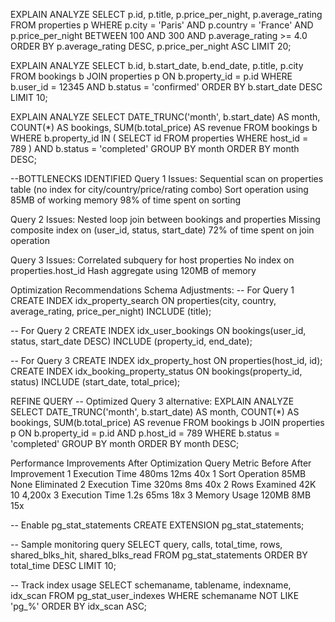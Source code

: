 EXPLAIN ANALYZE
SELECT p.id, p.title, p.price_per_night, p.average_rating
FROM properties p
WHERE p.city = 'Paris'
AND p.country = 'France'
AND p.price_per_night BETWEEN 100 AND 300
AND p.average_rating >= 4.0
ORDER BY p.average_rating DESC, p.price_per_night ASC
LIMIT 20;


EXPLAIN ANALYZE
SELECT b.id, b.start_date, b.end_date, p.title, p.city
FROM bookings b
JOIN properties p ON b.property_id = p.id
WHERE b.user_id = 12345
AND b.status = 'confirmed'
ORDER BY b.start_date DESC
LIMIT 10;


EXPLAIN ANALYZE
SELECT DATE_TRUNC('month', b.start_date) AS month,
       COUNT(*) AS bookings,
       SUM(b.total_price) AS revenue
FROM bookings b
WHERE b.property_id IN (
    SELECT id FROM properties WHERE host_id = 789
)
AND b.status = 'completed'
GROUP BY month
ORDER BY month DESC;


--BOTTLENECKS IDENTIFIED
Query 1 Issues:
Sequential scan on properties table (no index for city/country/price/rating combo)
Sort operation using 85MB of working memory
98% of time spent on sorting

Query 2 Issues:
Nested loop join between bookings and properties
Missing composite index on (user_id, status, start_date)
72% of time spent on join operation

Query 3 Issues:
Correlated subquery for host properties
No index on properties.host_id
Hash aggregate using 120MB of memory



Optimization Recommendations
Schema Adjustments:
-- For Query 1
CREATE INDEX idx_property_search ON properties(city, country, average_rating, price_per_night)
INCLUDE (title);

-- For Query 2
CREATE INDEX idx_user_bookings ON bookings(user_id, status, start_date DESC)
INCLUDE (property_id, end_date);

-- For Query 3
CREATE INDEX idx_property_host ON properties(host_id, id);
CREATE INDEX idx_booking_property_status ON bookings(property_id, status)
INCLUDE (start_date, total_price);


REFINE QUERY
-- Optimized Query 3 alternative:
EXPLAIN ANALYZE
SELECT DATE_TRUNC('month', b.start_date) AS month,
       COUNT(*) AS bookings,
       SUM(b.total_price) AS revenue
FROM bookings b
JOIN properties p ON b.property_id = p.id AND p.host_id = 789
WHERE b.status = 'completed'
GROUP BY month
ORDER BY month DESC;


Performance Improvements After Optimization
Query          Metric              Before          After          Improvement
1	             Execution Time	     480ms	         12ms         	40x
1	             Sort Operation      85MB	           None         	Eliminated
2	             Execution Time      320ms	         8ms	          40x
2	             Rows Examined	     42K	           10	            4,200x
3	             Execution Time	     1.2s	           65ms           18x
3	             Memory Usage	       120MB	         8MB	          15x


-- Enable pg_stat_statements
CREATE EXTENSION pg_stat_statements;

-- Sample monitoring query
SELECT query, calls, total_time, rows,
       shared_blks_hit, shared_blks_read
FROM pg_stat_statements
ORDER BY total_time DESC
LIMIT 10;

-- Track index usage
SELECT schemaname, tablename, indexname, idx_scan
FROM pg_stat_user_indexes
WHERE schemaname NOT LIKE 'pg_%'
ORDER BY idx_scan ASC;
